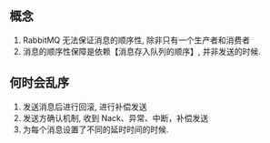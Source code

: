 ## 概念

1. RabbitMQ 无法保证消息的顺序性, 除非只有一个生产者和消费者
2. 消息的顺序性保障是依赖【消息存入队列的顺序】, 并非发送的时候.

## 何时会乱序

1. 发送消息后进行回滚, 进行补偿发送
2. 发送方确认机制, 收到 Nack、异常、中断，补偿发送
3. 为每个消息设置了不同的延时时间的时候.
